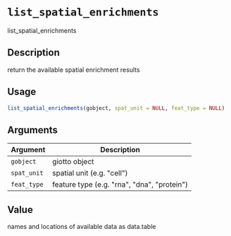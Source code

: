 # `list_spatial_enrichments`

list_spatial_enrichments


## Description

return the available spatial enrichment results


## Usage

```r
list_spatial_enrichments(gobject, spat_unit = NULL, feat_type = NULL)
```


## Arguments

Argument      |Description
------------- |----------------
`gobject`     |     giotto object
`spat_unit`     |     spatial unit (e.g. "cell")
`feat_type`     |     feature type (e.g. "rna", "dna", "protein")


## Value

names and locations of available data as data.table


